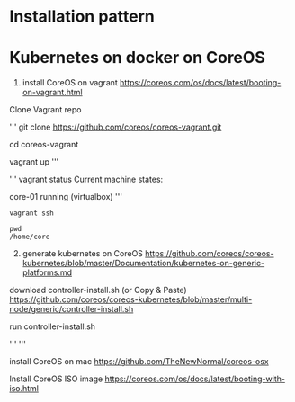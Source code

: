 # Installation pattern

# Kubernetes on docker on CoreOS

1. install CoreOS on vagrant
https://coreos.com/os/docs/latest/booting-on-vagrant.html

Clone Vagrant repo

'''
git clone https://github.com/coreos/coreos-vagrant.git

cd coreos-vagrant

vagrant up
'''

'''
vagrant status
Current machine states:

core-01                   running (virtualbox)
'''

```
vagrant ssh

pwd
/home/core
```

2. generate kubernetes on CoreOS
https://github.com/coreos/coreos-kubernetes/blob/master/Documentation/kubernetes-on-generic-platforms.md


download controller-install.sh (or Copy & Paste)
https://github.com/coreos/coreos-kubernetes/blob/master/multi-node/generic/controller-install.sh

run controller-install.sh

'''
'''

install CoreOS on mac
https://github.com/TheNewNormal/coreos-osx

Install CoreOS ISO image
https://coreos.com/os/docs/latest/booting-with-iso.html

